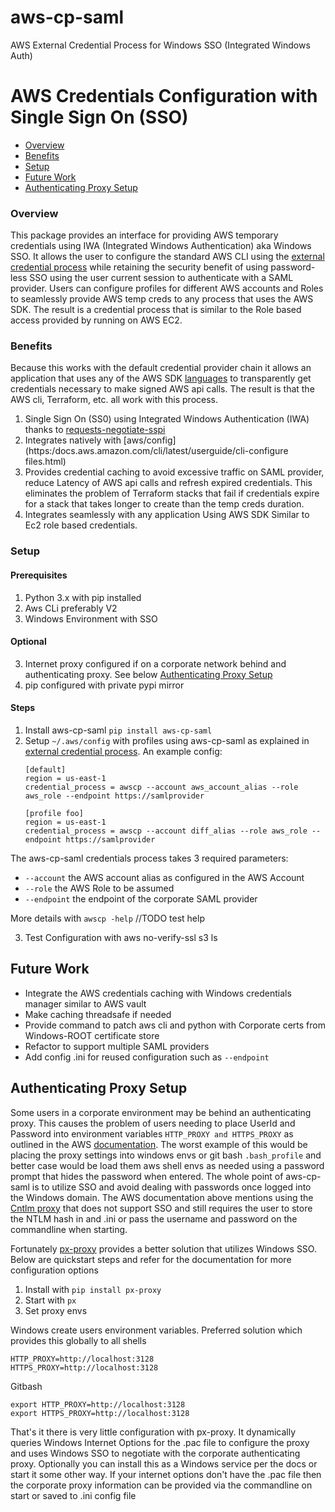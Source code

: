 # aws-cp-saml
AWS External Credential Process for Windows SSO (Integrated Windows Auth)

# AWS Credentials Configuration with Single Sign On (SSO)
* [Overview](#overview)
* [Benefits](#benefits)
* [Setup](#setup)
* [Future Work](#future-work)
* [Authenticating Proxy Setup](#authenticating-proxy-setup)

<a name="overview"></a>
### Overview
This package provides an interface for providing AWS temporary credentials using IWA (Integrated Windows Authentication) 
aka Windows SSO. It allows the user to configure the standard AWS CLI using the 
[external credential process](https://docs.aws.amazon.com/cli/latest/userguide/cli-configure-sourcing-external.html) while
retaining the security benefit of using password-less SSO using the user current session to authenticate with a SAML provider.
Users can configure profiles for different AWS accounts and Roles to seamlessly provide AWS temp creds to any process that 
uses the AWS SDK. The result is a credential process that is similar to the Role based access provided by running on AWS EC2.

<a name="benefits"></a>
### Benefits
Because this works with the default credential provider chain it allows an application that uses any of the AWS SDK 
[languages](https://aws.amazon.com/tools/) to transparently get credentials necessary to make signed AWS api calls. The
result is that the AWS cli, Terraform, etc. all work with this process.

1. Single Sign On (SS0) using Integrated Windows Authentication (IWA) thanks to 
   [requests-negotiate-sspi](https://github.com/brandond/requests-negotiate-sspi)
2. Integrates natively with [aws/config](https:/docs.aws.amazon.com/cli/latest/userguide/cli-configure files.html)
3. Provides credential caching to avoid excessive traffic on SAML provider, reduce Latency of AWS api calls and refresh 
   expired credentials. This eliminates the problem of Terraform stacks that fail if credentials expire for a stack that 
   takes longer to create than the temp creds duration.
4. Integrates seamlessly with any application Using AWS SDK Similar to Ec2 role based credentials.
   
<a name="setup"></a>
### Setup
#### Prerequisites
1. Python 3.x with pip installed
2. Aws CLi preferably V2
3. Windows Environment with SSO

#### Optional
3. Internet proxy configured if on a corporate network behind and authenticating proxy. See below 
   [Authenticating Proxy Setup](#authenticating-proxy-setup)
4. pip configured with private pypi mirror

#### Steps
1. Install aws-cp-saml `pip install aws-cp-saml`
2. Setup `~/.aws/config` with profiles using aws-cp-saml as explained in 
   [external credential process](https://docs.aws.amazon.com/cli/latest/userguide/cli-configure-sourcing-external.htm).
   An example config:
   ```shell
   [default]
   region = us-east-1
   credential_process = awscp --account aws_account_alias --role aws_role --endpoint https://samlprovider
   
   [profile foo]
   region = us-east-1
   credential_process = awscp --account diff_alias --role aws_role --endpoint https://samlprovider
   ```
The aws-cp-saml credentials process takes 3 required parameters: 
* `--account` the AWS account alias as configured in the AWS Account
* `--role` the AWS Role to be assumed
* `--endpoint` the endpoint of the corporate SAML provider

More details with `awscp -help`  //TODO test help

3. Test Configuration with aws no-verify-ssl s3 ls

<a name="future-work"></a>
## Future Work

* Integrate the AWS credentials caching with Windows credentials manager similar to AWS vault
* Make caching threadsafe if needed
* Provide command to patch aws cli and python with Corporate certs from Windows-ROOT certificate store
* Refactor to support multiple SAML providers
* Add config .ini for reused configuration such as `--endpoint`


<a name="authenticating-proxy-setup"></a>
## Authenticating Proxy Setup
Some users in a corporate environment may be behind an authenticating proxy. This causes the problem of users needing to
place UserId and Password into environment variables `HTTP_PROXY and HTTPS_PROXY` as outlined in the AWS 
[documentation](https://docs.aws.amazon.com/cli/latest/userguide/cli-configure-proxy.html). The worst example of this 
would be placing the proxy settings into windows envs or git bash `.bash_profile` and better case would be load them aws shell
envs as needed using a password prompt that hides the password when entered. The whole point of aws-cp-saml is to utilize 
SSO and avoid dealing with passwords once logged into the Windows domain. The AWS documentation above mentions using the 
[Cntlm proxy](http://cntlm.sourceforge.net/) that does not support SSO and still requires the user to store the NTLM 
hash in and .ini or pass the username and password on the commandline when starting.

Fortunately [px-proxy](https://pypi.org/project/px-proxy/) provides a better solution that utilizes Windows SSO. 
Below are quickstart steps and refer for the documentation for more configuration options

1. Install with `pip install px-proxy`
2. Start with `px`
3. Set proxy envs

Windows create users environment variables. Preferred solution which provides this globally to all shells
```shell
HTTP_PROXY=http://localhost:3128
HTTPS_PROXY=http://localhost:3128
```

Gitbash
```shell
export HTTP_PROXY=http://localhost:3128
export HTTPS_PROXY=http://localhost:3128
```

That's it there is very little configuration with px-proxy. It dynamically queries Windows Internet Options for the .pac file
to configure the proxy and uses Windows SSO to negotiate with the corporate authenticating proxy. Optionally you 
can install this as a Windows service per the docs or start it some other way. If your internet options don't have the .pac
file then the corporate proxy information can be provided via the commandline on start or saved to .ini config file  



